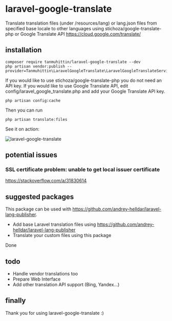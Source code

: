 # laravel-google-translate
Translate translation files (under /resources/lang) or lang.json files from specified base locale to other languages using stichoza/google-translate-php or Google Translate API https://cloud.google.com/translate/

## installation
```console
composer require tanmuhittin/laravel-google-translate --dev
php artisan vendor:publish --provider=Tanmuhittin\LaravelGoogleTranslate\LaravelGoogleTranslateServiceProvider
```

If you would like to use stichoza/google-translate-php you do not need an API key. If you would like to use Google Translate API, edit config/laravel_google_translate.php and add your Google Translate API key.

```console
php artisan config:cache
```

Then you can run

```console
php artisan translate:files
```

See it on action:<br>

<img src="http://muhittintan.com/tanmuhittin-laravel-google-translate.gif" alt="laravel-google-translate" />

## potential issues

### SSL certificate problem: unable to get local issuer certificate
https://stackoverflow.com/a/31830614

## suggested packages
This package can be used with https://github.com/andrey-helldar/laravel-lang-publisher.

* Add base Laravel translation files using https://github.com/andrey-helldar/laravel-lang-publisher
* Translate your custom files using this package

Done <br>

## todo
* Handle vendor translations too
* Prepare Web Interface
* Add other translation API support (Bing, Yandex...)

## finally
Thank you for using laravel-google-translate :)